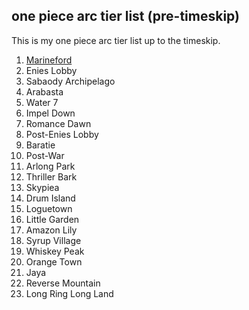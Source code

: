 ## one piece arc tier list (pre-timeskip)

This is my one piece arc tier list up to the timeskip.

1. [Marineford](https://onepiece.fandom.com/wiki/Marineford_Arc)
2. Enies Lobby
3. Sabaody Archipelago
4. Arabasta
5. Water 7
6. Impel Down
7. Romance Dawn
8. Post-Enies Lobby
9. Baratie
10. Post-War
11. Arlong Park
12. Thriller Bark
13. Skypiea
14. Drum Island
15. Loguetown
16. Little Garden
17. Amazon Lily
18. Syrup Village
19. Whiskey Peak
20. Orange Town
21. Jaya
22. Reverse Mountain
23. Long Ring Long Land